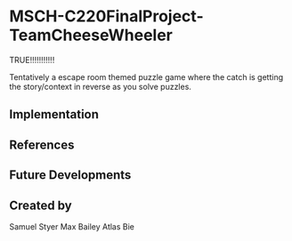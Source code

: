 # MSCH-C220FinalProject-TeamCheeseWheeler
TRUE!!!!!!!!!!!

Tentatively a escape room themed puzzle game where the catch is getting the story/context in reverse as you solve puzzles.

## Implementation

## References

## Future Developments

## Created by
Samuel Styer
Max Bailey
Atlas
Bie
